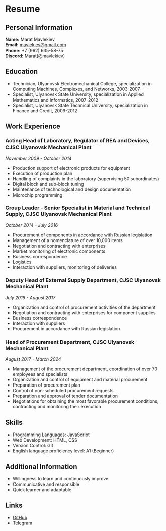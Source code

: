 # Resume

## Personal Information
**Name:** Marat Mavlekiev  
**Email:** mavlekiev@gmail.com  
**Phone:** +7 (962) 635-58-75  
**Discord:** Marat(@mavlekiev)  

## Education
- Technician, Ulyanovsk Electromechanical College, specialization in Computing Machines, Complexes, and Networks, 2003-2007
- Specialist, Ulyanovsk State University, specialization in Applied Mathematics and Informatics, 2007-2012
- Specialist, Ulyanovsk State Technical University, specialization in Finance and Credit, 2009-2012

## Work Experience
### Acting Head of Laboratory, Regulator of REA and Devices, CJSC Ulyanovsk Mechanical Plant
*November 2009 - October 2014*
- Production support of electronic products for equipment
- Execution of production plan
- Handling of complaints in the laboratory (supervising 50 subordinates)
- Digital block and sub-block tuning
- Maintenance of technological and design documentation
- Microchip programming

### Group Leader - Senior Specialist in Material and Technical Supply, CJSC Ulyanovsk Mechanical Plant
*October 2014 - July 2016*
- Procurement of components in accordance with Russian legislation
- Management of a nomenclature of over 10,000 items
- Negotiation and contracting with enterprises
- Market monitoring of electronic components
- Business correspondence
- Logistics
- Interaction with suppliers, monitoring of deliveries

### Deputy Head of External Supply Department, CJSC Ulyanovsk Mechanical Plant
*July 2016 - August 2017*
- Organization and control of procurement activities of the department
- Negotiation and contracting with enterprises for component supplies
- Business correspondence
- Interaction with suppliers
- Procurement in accordance with Russian legislation

### Head of Procurement Department, CJSC Ulyanovsk Mechanical Plant
*August 2017 - March 2024*
- Management of the procurement department, coordination of over 70 employees and specialists
- Organization and control of equipment and material procurement
- Preparation of procurement plan
- Control of non-scheduled procurement requests
- Preparation and approval of tender documentation
- Negotiations for obtaining the most favorable procurement conditions, contracting and monitoring their execution

## Skills
- Programming Languages: JavaScript
- Web Development: HTML, CSS
- Version Control: Git
- English language proficiency level: A1 (Beginner)

## Additional Information
- Willingness to learn and continuously improve
- Communicative and responsible
- Quick learner and adaptable

## Links
- [GitHub](https://github.com/mavlekiev)
- [Telegram](@mavlekiev) 



